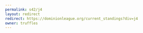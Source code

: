 ```yaml
---
permalink: s42/j4
layout: redirect
redirect: https://dominionleague.org/current_standings?div=j4
owner: truffles
---
```

